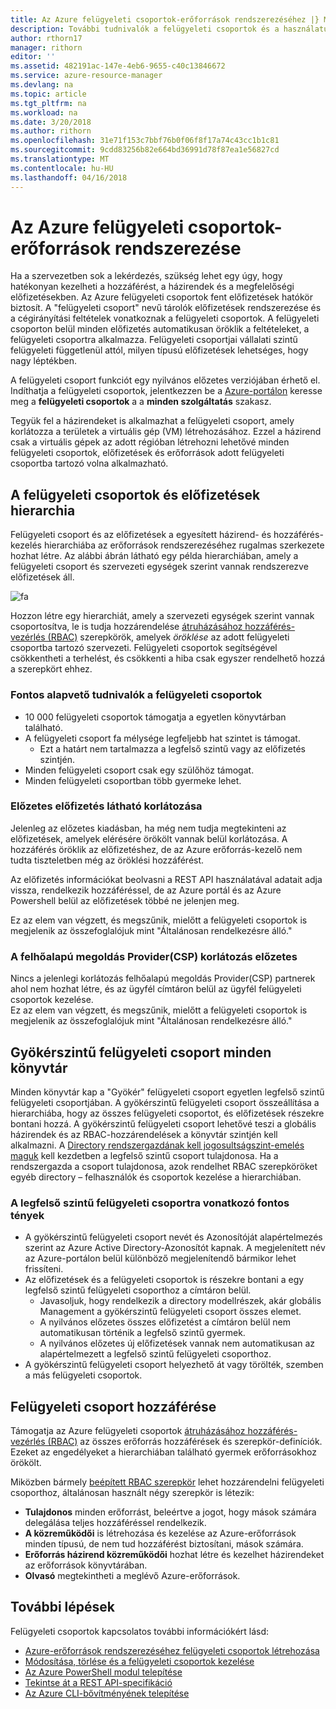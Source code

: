 ```yaml
---
title: Az Azure felügyeleti csoportok-erőforrások rendszerezéséhez |} Microsoft Docs
description: További tudnivalók a felügyeleti csoportok és a használatukat.
author: rthorn17
manager: rithorn
editor: ''
ms.assetid: 482191ac-147e-4eb6-9655-c40c13846672
ms.service: azure-resource-manager
ms.devlang: na
ms.topic: article
ms.tgt_pltfrm: na
ms.workload: na
ms.date: 3/20/2018
ms.author: rithorn
ms.openlocfilehash: 31e71f153c7bbf76b0f06f8f17a74c43cc1b1c81
ms.sourcegitcommit: 9cdd83256b82e664bd36991d78f87ea1e56827cd
ms.translationtype: MT
ms.contentlocale: hu-HU
ms.lasthandoff: 04/16/2018
---
```

# <a name="organize-your-resources-with-azure-management-groups"></a>Az Azure felügyeleti csoportok-erőforrások rendszerezése 

Ha a szervezetben sok a lekérdezés, szükség lehet egy úgy, hogy hatékonyan kezelheti a hozzáférést, a házirendek és a megfelelőségi előfizetésekben. Az Azure felügyeleti csoportok fent előfizetések hatókör biztosít. A "felügyeleti csoport" nevű tárolók előfizetések rendszerezése és a cégirányítási feltételek vonatkoznak a felügyeleti csoportok. A felügyeleti csoporton belül minden előfizetés automatikusan öröklik a feltételeket, a felügyeleti csoportra alkalmazza. Felügyeleti csoportjai vállalati szintű felügyeleti függetlenül attól, milyen típusú előfizetések lehetséges, hogy nagy léptékben.

A felügyeleti csoport funkciót egy nyilvános előzetes verziójában érhető el. Indíthatja a felügyeleti csoportok, jelentkezzen be a [Azure-portálon](https://portal.azure.com) keresse meg a **felügyeleti csoportok** a a **minden szolgáltatás** szakasz. 

Tegyük fel a házirendeket is alkalmazhat a felügyeleti csoport, amely korlátozza a területek a virtuális gép (VM) létrehozásához. Ezzel a házirend csak a virtuális gépek az adott régióban létrehozni lehetővé minden felügyeleti csoportok, előfizetések és erőforrások adott felügyeleti csoportba tartozó volna alkalmazható.

## <a name="hierarchy-of-management-groups-and-subscriptions"></a>A felügyeleti csoportok és előfizetések hierarchia 

Felügyeleti csoport és az előfizetések a egyesített házirend- és hozzáférés-kezelés hierarchiába az erőforrások rendszerezéséhez rugalmas szerkezete hozhat létre. Az alábbi ábrán látható egy példa hierarchiában, amely a felügyeleti csoport és szervezeti egységek szerint vannak rendszerezve előfizetések áll.    

![fa](media/management-groups/MG_overview.png)

Hozzon létre egy hierarchiát, amely a szervezeti egységek szerint vannak csoportosítva, le is tudja hozzárendelése [átruházásához hozzáférés-vezérlés (RBAC)](../role-based-access-control/overview.md) szerepkörök, amelyek *öröklése* az adott felügyeleti csoportba tartozó szervezeti. Felügyeleti csoportok segítségével csökkentheti a terhelést, és csökkenti a hiba csak egyszer rendelhető hozzá a szerepkört ehhez. 

### <a name="important-facts-about-management-groups"></a>Fontos alapvető tudnivalók a felügyeleti csoportok
- 10 000 felügyeleti csoportok támogatja a egyetlen könyvtárban található. 
- A felügyeleti csoport fa mélysége legfeljebb hat szintet is támogat.
    - Ezt a határt nem tartalmazza a legfelső szintű vagy az előfizetés szintjén.
- Minden felügyeleti csoport csak egy szülőhöz támogat.
- Minden felügyeleti csoportban több gyermeke lehet. 

### <a name="preview-subscription-visibility-limitation"></a>Előzetes előfizetés látható korlátozása 
Jelenleg az előzetes kiadásban, ha még nem tudja megtekinteni az előfizetések, amelyek elérésére örökölt vannak belül korlátozása. A hozzáférés öröklik az előfizetéshez, de az Azure erőforrás-kezelő nem tudta tiszteletben még az öröklési hozzáférést.  

Az előfizetés információkat beolvasni a REST API használatával adatait adja vissza, rendelkezik hozzáféréssel, de az Azure portál és az Azure Powershell belül az előfizetések többé ne jelenjen meg. 

Ez az elem van végzett, és megszűnik, mielőtt a felügyeleti csoportok is megjelenik az összefoglalójuk mint "Általánosan rendelkezésre álló."  

### <a name="cloud-solution-providercsp-limitation-during-preview"></a>A felhőalapú megoldás Provider(CSP) korlátozás előzetes 
Nincs a jelenlegi korlátozás felhőalapú megoldás Provider(CSP) partnerek ahol nem hozhat létre, és az ügyfél címtáron belül az ügyfél felügyeleti csoportok kezelése.  
Ez az elem van végzett, és megszűnik, mielőtt a felügyeleti csoportok is megjelenik az összefoglalójuk mint "Általánosan rendelkezésre álló."


## <a name="root-management-group-for-each-directory"></a>Gyökérszintű felügyeleti csoport minden könyvtár

Minden könyvtár kap a "Gyökér" felügyeleti csoport egyetlen legfelső szintű felügyeleti csoportjában. A gyökérszintű felügyeleti csoport összeállítása a hierarchiába, hogy az összes felügyeleti csoportot, és előfizetések részekre bontani hozzá. A gyökérszintű felügyeleti csoport lehetővé teszi a globális házirendek és az RBAC-hozzárendelések a könyvtár szintjén kell alkalmazni. A [Directory rendszergazdának kell jogosultságszint-emelés maguk](../role-based-access-control/elevate-access-global-admin.md) kell kezdetben a legfelső szintű csoport tulajdonosa. Ha a rendszergazda a csoport tulajdonosa, azok rendelhet RBAC szerepköröket egyéb directory – felhasználók és csoportok kezelése a hierarchiában.  

### <a name="important-facts-about-the-root-management-group"></a>A legfelső szintű felügyeleti csoportra vonatkozó fontos tények
- A gyökérszintű felügyeleti csoport nevét és Azonosítóját alapértelmezés szerint az Azure Active Directory-Azonosítót kapnak. A megjelenített név az Azure-portálon belül különböző megjelenítendő bármikor lehet frissíteni. 
- Az előfizetések és a felügyeleti csoportok is részekre bontani a egy legfelső szintű felügyeleti csoporthoz a címtáron belül.  
    - Javasoljuk, hogy rendelkezik a directory modellrészek, akár globális Management a gyökérszintű felügyeleti csoport összes elemet.  
    - A nyilvános előzetes összes előfizetést a címtáron belül nem automatikusan történik a legfelső szintű gyermek.   
    - A nyilvános előzetes új előfizetések vannak nem automatikusan az alapértelmezett a legfelső szintű felügyeleti csoporthoz. 
- A gyökérszintű felügyeleti csoport helyezhető át vagy törölték, szemben a más felügyeleti csoportok. 
  
## <a name="management-group-access"></a>Felügyeleti csoport hozzáférése

Támogatja az Azure felügyeleti csoportok [átruházásához hozzáférés-vezérlés (RBAC)](../role-based-access-control/overview.md) az összes erőforrás hozzáférések és szerepkör-definíciók. Ezeket az engedélyeket a hierarchiában található gyermek erőforrásokhoz örökölt.   

Miközben bármely [beépített RBAC szerepkör](../role-based-access-control/overview.md#built-in-roles) lehet hozzárendelni felügyeleti csoporthoz, általánosan használt négy szerepkör is létezik: 
- **Tulajdonos** minden erőforrást, beleértve a jogot, hogy mások számára delegálása teljes hozzáféréssel rendelkezik. 
- **A közreműködői** is létrehozása és kezelése az Azure-erőforrások minden típusú, de nem tud hozzáférést biztosítani, mások számára.
- **Erőforrás házirend közreműködői** hozhat létre és kezelhet házirendeket az erőforrások könyvtárában.     
- **Olvasó** megtekintheti a meglévő Azure-erőforrások. 


## <a name="next-steps"></a>További lépések 
Felügyeleti csoportok kapcsolatos további információkért lásd: 
- [Azure-erőforrások rendszerezéséhez felügyeleti csoportok létrehozása](management-groups-create.md)
- [Módosítása, törlése és a felügyeleti csoportok kezelése](management-groups-manage.md)
- [Az Azure PowerShell modul telepítése](https://www.powershellgallery.com/packages/AzureRM.ManagementGroups/0.0.1-preview)
- [Tekintse át a REST API-specifikáció](https://github.com/Azure/azure-rest-api-specs/tree/master/specification/managementgroups/resource-manager/Microsoft.Management/preview/2018-01-01-preview)
- [Az Azure CLI-bővítményének telepítése](https://docs.microsoft.com/en-us/cli/azure/extension?view=azure-cli-latest#az_extension_list_available)

